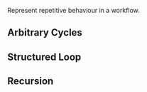 Represent repetitive behaviour in a workflow.

## Arbitrary Cycles


## Structured Loop


## Recursion


